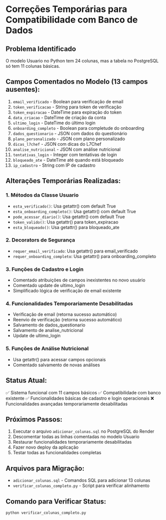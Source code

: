 # Correções Temporárias para Compatibilidade com Banco de Dados

## Problema Identificado
O modelo Usuario no Python tem 24 colunas, mas a tabela no PostgreSQL só tem 11 colunas básicas.

## Campos Comentados no Modelo (13 campos ausentes):
1. `email_verificado` - Boolean para verificação de email
2. `token_verificacao` - String para token de verificação
3. `token_expiracao` - DateTime para expiração do token
4. `data_criacao` - DateTime de criação da conta
5. `ultimo_login` - DateTime do último login
6. `onboarding_completo` - Boolean para completude do onboarding
7. `dados_questionario` - JSON com dados do questionário
8. `plano_personalizado` - JSON com plano personalizado
9. `dicas_l7chef` - JSON com dicas do L7Chef
10. `analise_nutricional` - JSON com análise nutricional
11. `tentativas_login` - Integer com tentativas de login
12. `bloqueado_ate` - DateTime até quando está bloqueado
13. `ip_cadastro` - String com IP de cadastro

## Alterações Temporárias Realizadas:

### 1. Métodos da Classe Usuario
- `esta_verificado()`: Usa getattr() com default True
- `esta_onboarding_completo()`: Usa getattr() com default True
- `pode_acessar_diario()`: Usa getattr() com default True
- `token_valido()`: Usa getattr() para token_expiracao
- `esta_bloqueado()`: Usa getattr() para bloqueado_ate

### 2. Decorators de Segurança
- `requer_email_verificado`: Usa getattr() para email_verificado
- `requer_onboarding_completo`: Usa getattr() para onboarding_completo

### 3. Funções de Cadastro e Login
- Comentado atribuições de campos inexistentes no novo usuário
- Comentado update de ultimo_login
- Simplificado lógica de verificação de email existente

### 4. Funcionalidades Temporariamente Desabilitadas
- Verificação de email (retorna sucesso automático)
- Reenvio de verificação (retorna sucesso automático)
- Salvamento de dados_questionario
- Salvamento de analise_nutricional
- Update de ultimo_login

### 5. Funções de Análise Nutricional
- Usa getattr() para acessar campos opcionais
- Comentado salvamento de novas análises

## Status Atual:
✅ Sistema funcional com 11 campos básicos
✅ Compatibilidade com banco existente
✅ Funcionalidades básicas de cadastro e login operacionais
❌ Funcionalidades avançadas temporariamente desabilitadas

## Próximos Passos:
1. Executar o arquivo `adicionar_colunas.sql` no PostgreSQL do Render
2. Descomentar todas as linhas comentadas no modelo Usuario
3. Restaurar funcionalidades temporariamente desabilitadas
4. Fazer novo deploy da aplicação
5. Testar todas as funcionalidades completas

## Arquivos para Migração:
- `adicionar_colunas.sql` - Comandos SQL para adicionar 13 colunas
- `verificar_colunas_completo.py` - Script para verificar alinhamento

## Comando para Verificar Status:
```bash
python verificar_colunas_completo.py
```
